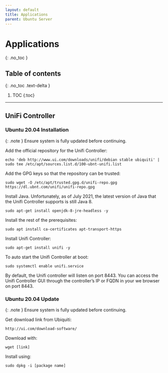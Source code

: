 ```yaml
---
layout: default
title: Applications
parent: Ubuntu Server
---
```


# Applications
{: .no_toc }

## Table of contents
{: .no_toc .text-delta }

1. TOC
{:toc}

***

## UniFi Controller

### Ubuntu 20.04 Installation

{: .note }
Ensure system is fully updated before continuing.

Add the official repository for the Unifi Controller:

```shell
echo 'deb http://www.ui.com/downloads/unifi/debian stable ubiquiti' | sudo tee /etc/apt/sources.list.d/100-ubnt-unifi.list
```

Add the GPG keys so that the repository can be trusted:

```shell
sudo wget -O /etc/apt/trusted.gpg.d/unifi-repo.gpg https://dl.ubnt.com/unifi/unifi-repo.gpg
```

Install Java. Unfortunately, as of July 2021, the latest version of Java that the Unifi Controller supports is still Java 8.

```shell
sudo apt-get install openjdk-8-jre-headless -y
```

Install the rest of the prerequisites:

```shell
sudo apt install ca-certificates apt-transport-https
```

Install Unifi Controller:

```shell
sudo apt-get install unifi -y
```

To auto start the Unifi Controller at boot:

```shell
sudo systemctl enable unifi.service
```

By default, the Unifi controller will listen on port 8443. You can access the Unifi Controller GUI through the controller’s IP or FQDN in your we browser on port 8443.

### Ubuntu 20.04 Update

{: .note }
Ensure system is fully updated before continuing.

Get download link from Ubiquiti:

`http://ui.com/download-software/`

Download with:

```shell
wget [link]
```

Install using:

```shell
sudo dpkg -i [package name]
```
